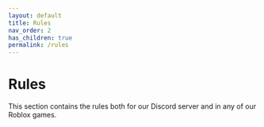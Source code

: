 ```yaml
---
layout: default
title: Rules
nav_order: 2
has_children: true
permalink: /rules
---
```


# Rules
This section contains the rules both for our Discord server and in any of our Roblox games.

